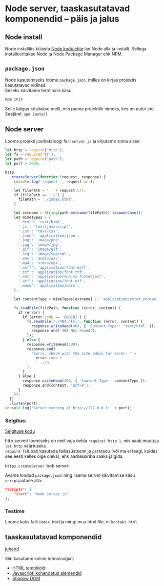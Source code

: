 # Node server, taaskasutatavad komponendid – päis ja jalus

## Node install

Node installiks külasta [Node kodulehte](https://nodejs.org/en/) lae Node alla ja installi.
Sellega installeeritakse Node ja Node Package Manager ehk NPM.

## `package.json`

Node kasutamiseks loome `package.json`, milles on kirjas projektis kasutatavad vidinad.  
Selleks käivitame terminalis käsu:

```bash
npm init
```

Selle käigus küsitakse meilt, mis panna projektile nimeks, kes on autor jne.  
Seejärel: `npm install`

## Node server

Loome projekti juurkataloogi faili `server.js` ja kirjutame sinna sisse:

```javascript
let http = require('http');
let fs = require('fs');
let path = require('path');
let port = 3000;

http
  .createServer(function (request, response) {
    console.log('request ', request.url);

    let filePath = '.' + request.url;
    if (filePath == './') {
      filePath = './index.html';
    }

    let extname = String(path.extname(filePath)).toLowerCase();
    let mimeTypes = {
      '.html': 'text/html',
      '.js': 'text/javascript',
      '.css': 'text/css',
      '.json': 'application/json',
      '.png': 'image/png',
      '.jpg': 'image/jpg',
      '.gif': 'image/gif',
      '.svg': 'image/svg+xml',
      '.wav': 'audio/wav',
      '.mp4': 'video/mp4',
      '.woff': 'application/font-woff',
      '.ttf': 'application/font-ttf',
      '.eot': 'application/vnd.ms-fontobject',
      '.otf': 'application/font-otf',
      '.wasm': 'application/wasm',
    };

    let contentType = mimeTypes[extname] || 'application/octet-stream';

    fs.readFile(filePath, function (error, content) {
      if (error) {
        if (error.code == 'ENOENT') {
          fs.readFile('./404.html', function (error, content) {
            response.writeHead(404, { 'Content-Type': 'text/html' });
            response.end('404 Not Found');
          });
        } else {
          response.writeHead(500);
          response.end(
            'Sorry, check with the site admin for error: ' +
              error.code +
              ' ..\n'
          );
        }
      } else {
        response.writeHead(200, { 'Content-Type': contentType });
        response.end(content, 'utf-8');
      }
    });
  })
  .listen(port);
console.log('Server running at http://127.0.0.1:' + port);
```

### Selgitus:

[Selgituse kodu](https://developer.mozilla.org/en-US/docs/Learn/Server-side/Node_server_without_framework)

http serveri loomiseks on meil vaja öelda `require('http')`, mis saab muutuja `let http` väärtuseks.  
`require fs`lubab kasutada failissüsteemi ja `path`radu (või ma ei teagi, kuidas see eesti kelles õige oleks), ehk aadressiriba saaks jälgida.

`https.createServer` loob serveri.

Avame loodud `package.json`i ning lisame server käivitamise käsu `script`jaotuse alla:

```json
"scripts": {
    "start": "node server.js"
},
```

### Testime

Loome kaks faili `index.html`ja mingi muu html file, nt `kontakt.html`

## taaskasutatavad komponendid

[juhend](https://www.freecodecamp.org/news/reusable-html-components-how-to-reuse-a-header-and-footer-on-a-website/)

Siin kasutame kolme tehnoloogiat:

- [HTML templiidid](https://developer.mozilla.org/en-US/docs/Web/Web_Components/Using_templates_and_slots)
- [Javascripti kohandatud elemendid](https://developer.mozilla.org/en-US/docs/Web/Web_Components/Using_custom_elements)
- [Shadow DOM](https://developer.mozilla.org/en-US/docs/Web/Web_Components/Using_shadow_DOM)
